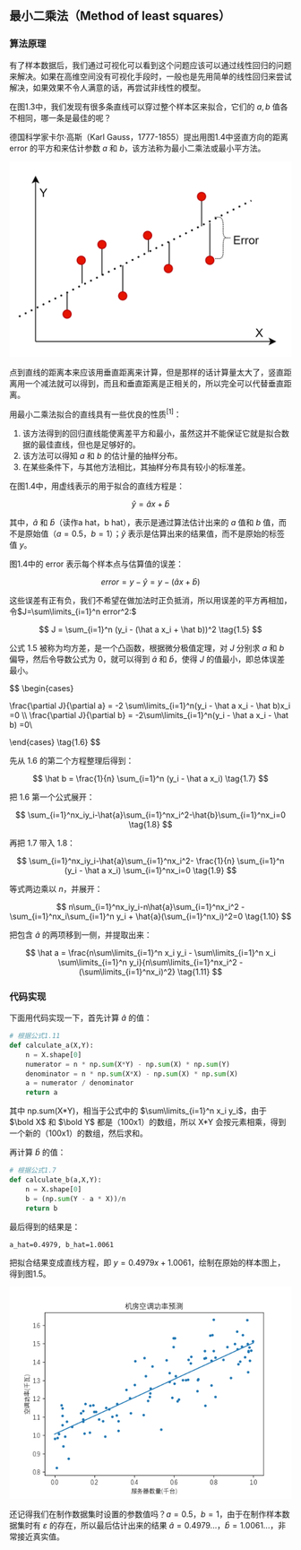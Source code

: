 ## 最小二乘法（Method of least squares）

### 算法原理

有了样本数据后，我们通过可视化可以看到这个问题应该可以通过线性回归的问题来解决。如果在高维空间没有可视化手段时，一般也是先用简单的线性回归来尝试解决，如果效果不令人满意的话，再尝试非线性的模型。

在图1.3中，我们发现有很多条直线可以穿过整个样本区来拟合，它们的 $a, b$ 值各不相同，哪一条是最佳的呢？

德国科学家卡尔·高斯（Karl Gauss，1777-1855）提出用图1.4中竖直方向的距离 error 的平方和来估计参数 $a$ 和 $b$，该方法称为最小二乘法或最小平方法。

<img src="./images/1-4.png" />

点到直线的距离本来应该用垂直距离来计算，但是那样的话计算量太大了，竖直距离用一个减法就可以得到，而且和垂直距离是正相关的，所以完全可以代替垂直距离。

用最小二乘法拟合的直线具有一些优良的性质$^{[1]}$：

1. 该方法得到的回归直线能使离差平方和最小，虽然这并不能保证它就是拟合数据的最佳直线，但也是足够好的。
2. 该方法可以得知 $a$ 和 $b$ 的估计量的抽样分布。
3. 在某些条件下，与其他方法相比，其抽样分布具有较小的标准差。

在图1.4中，用虚线表示的用于拟合的直线方程是：

$$
\hat y = \hat a x + \hat b \tag{1.3}
$$

其中，$\hat a$ 和 $\hat b$（读作a hat，b hat），表示是通过算法估计出来的 $a$ 值和 $b$ 值，而不是原始值（$a=0.5$，$b=1$）；$\hat y$ 表示是估算出来的结果值，而不是原始的标签值 $y$。

图1.4中的 error 表示每个样本点与估算值的误差：

$$
error = y - \hat{y}=y -  (\hat a x + \hat b) \tag{1.4}
$$

这些误差有正有负，我们不希望在做加法时正负抵消，所以用误差的平方再相加，
令$J=\sum\limits_{i=1}^n error^2:$

$$
J = \sum_{i=1}^n (y_i -  (\hat a x_i + \hat b))^2 \tag{1.5}
$$

公式 1.5 被称为均方差，是一个凸函数，根据微分极值定理，对 $J$ 分别求 $a$ 和 $b$ 偏导，然后令导数公式为 0，就可以得到 $\hat a$ 和 $\hat b$，使得 $J$ 的值最小，即总体误差最小。

$$
\begin{cases}

\frac{\partial J}{\partial a} = -2 \sum\limits_{i=1}^n(y_i - \hat a x_i - \hat b)x_i =0
\\\\
\frac{\partial J}{\partial b} = -2\sum\limits_{i=1}^n(y_i - \hat a x_i - \hat b) =0\\

\end{cases}
\tag{1.6}
$$

先从 1.6 的第二个方程整理后得到：

$$
\hat b = \frac{1}{n} \sum_{i=1}^n (y_i - \hat a x_i) \tag{1.7}
$$


把 1.6 第一个公式展开：

$$
\sum_{i=1}^nx_iy_i-\hat{a}\sum_{i=1}^nx_i^2-\hat{b}\sum_{i=1}^nx_i=0 \tag{1.8}
$$

再把 1.7 带入 1.8：

$$
\sum_{i=1}^nx_iy_i-\hat{a}\sum_{i=1}^nx_i^2- \frac{1}{n} \sum_{i=1}^n (y_i - \hat a x_i) \sum_{i=1}^nx_i=0 \tag{1.9}
$$

等式两边乘以 $n$，并展开：

$$
n\sum_{i=1}^nx_iy_i-n\hat{a}\sum_{i=1}^nx_i^2 - \sum_{i=1}^nx_i\sum_{i=1}^n y_i + \hat{a}(\sum_{i=1}^nx_i)^2=0
\tag{1.10}
$$

把包含 $\hat{a}$ 的两项移到一侧，并提取出来：

$$
\hat a = \frac{n\sum\limits_{i=1}^n x_i y_i - \sum\limits_{i=1}^n x_i \sum\limits_{i=1}^n y_i}{n\sum\limits_{i=1}^nx_i^2 - (\sum\limits_{i=1}^nx_i)^2} \tag{1.11}
$$

### 代码实现

下面用代码实现一下，首先计算 $\hat a$ 的值：

```Python
# 根据公式1.11
def calculate_a(X,Y):
    n = X.shape[0]
    numerator = n * np.sum(X*Y) - np.sum(X) * np.sum(Y)
    denominator = n * np.sum(X*X) - np.sum(X) * np.sum(X)
    a = numerator / denominator
    return a
```

其中 np.sum(X\*Y)，相当于公式中的 $\sum\limits_{i=1}^n x_i y_i$，由于 $\bold X$ 和 $\bold Y$ 都是（100x1）的数组，所以 X\*Y 会按元素相乘，得到一个新的（100x1）的数组，然后求和。

再计算 $\hat b$ 的值：
```Python
# 根据公式1.7
def calculate_b(a,X,Y):
    n = X.shape[0]
    b = (np.sum(Y - a * X))/n
    return b
```

最后得到的结果是：

```
a_hat=0.4979, b_hat=1.0061
```
把拟合结果变成直线方程，即 $y=0.4979x+1.0061$，绘制在原始的样本图上，得到图1.5。

<img src="./images/1-5.png" />

还记得我们在制作数据集时设置的参数值吗？$a=0.5$，$b=1$，由于在制作样本数据集时有 $\varepsilon$ 的存在，所以最后估计出来的结果 $\hat a=0.4979...$，$\hat b=1.0061...$，非常接近真实值。
